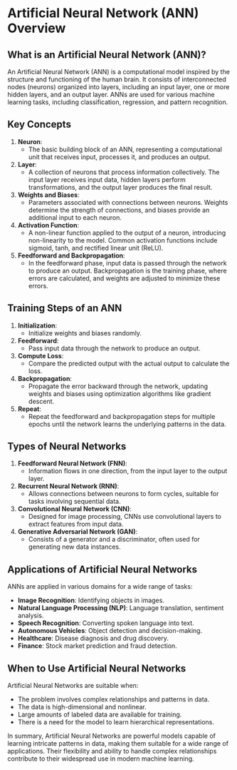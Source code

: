 # Artificial Neural Network (ANN) Overview

## What is an Artificial Neural Network (ANN)?

An Artificial Neural Network (ANN) is a computational model inspired by the structure and functioning of the human brain. It consists of interconnected nodes (neurons) organized into layers, including an input layer, one or more hidden layers, and an output layer. ANNs are used for various machine learning tasks, including classification, regression, and pattern recognition.

## Key Concepts

1. **Neuron**:
   - The basic building block of an ANN, representing a computational unit that receives input, processes it, and produces an output.
2. **Layer**:
   - A collection of neurons that process information collectively. The input layer receives input data, hidden layers perform transformations, and the output layer produces the final result.
3. **Weights and Biases**:
   - Parameters associated with connections between neurons. Weights determine the strength of connections, and biases provide an additional input to each neuron.
4. **Activation Function**:
   - A non-linear function applied to the output of a neuron, introducing non-linearity to the model. Common activation functions include sigmoid, tanh, and rectified linear unit (ReLU).
5. **Feedforward and Backpropagation**:
   - In the feedforward phase, input data is passed through the network to produce an output. Backpropagation is the training phase, where errors are calculated, and weights are adjusted to minimize these errors.

## Training Steps of an ANN

1. **Initialization**:
   - Initialize weights and biases randomly.
2. **Feedforward**:
   - Pass input data through the network to produce an output.
3. **Compute Loss**:
   - Compare the predicted output with the actual output to calculate the loss.
4. **Backpropagation**:
   - Propagate the error backward through the network, updating weights and biases using optimization algorithms like gradient descent.
5. **Repeat**:
   - Repeat the feedforward and backpropagation steps for multiple epochs until the network learns the underlying patterns in the data.

## Types of Neural Networks

1. **Feedforward Neural Network (FNN)**:
   - Information flows in one direction, from the input layer to the output layer.
2. **Recurrent Neural Network (RNN)**:
   - Allows connections between neurons to form cycles, suitable for tasks involving sequential data.
3. **Convolutional Neural Network (CNN)**:
   - Designed for image processing, CNNs use convolutional layers to extract features from input data.
4. **Generative Adversarial Network (GAN)**:
   - Consists of a generator and a discriminator, often used for generating new data instances.

## Applications of Artificial Neural Networks

ANNs are applied in various domains for a wide range of tasks:

 - **Image Recognition**: Identifying objects in images.
 - **Natural Language Processing (NLP)**: Language translation, sentiment analysis.
 - **Speech Recognition**: Converting spoken language into text.
 - **Autonomous Vehicles**: Object detection and decision-making.
 - **Healthcare**: Disease diagnosis and drug discovery.
 - **Finance**: Stock market prediction and fraud detection.

## When to Use Artificial Neural Networks

Artificial Neural Networks are suitable when:

 - The problem involves complex relationships and patterns in data.
 - The data is high-dimensional and nonlinear.
 - Large amounts of labeled data are available for training.
 - There is a need for the model to learn hierarchical representations.

In summary, Artificial Neural Networks are powerful models capable of learning intricate patterns in data, making them suitable for a wide range of applications. Their flexibility and ability to handle complex relationships contribute to their widespread use in modern machine learning.
